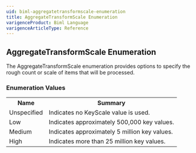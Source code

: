 ```yaml
---
uid: biml-aggregatetransformscale-enumeration
title: AggregateTransformScale Enumeration
varigenceProduct: Biml Language
varigenceArticleType: Reference
---
```


## AggregateTransformScale Enumeration<div class="LanguageSummary"><div class ="SummaryItem">The AggregateTransformScale enumeration provides options to specify the rough count or scale of items that will be processed.</div></div><div class="EnumValueGroup">### Enumeration Values<table id="EnumValue" class="MemberList"><tbody><tr><th class="MemberNameColumnHeader">Name</th><th class="MemberSummaryColumnHeader">Summary</th></tr><tr class="cd0"><td class="MemberName">Unspecified</td><td class="MemberSummary"><div class ="SummaryItem">Indicates no KeyScale value is used.</div> </td></tr><tr class="cd1"><td class="MemberName">Low</td><td class="MemberSummary"><div class ="SummaryItem">Indicates approximately 500,000 key values.</div> </td></tr><tr class="cd0"><td class="MemberName">Medium</td><td class="MemberSummary"><div class ="SummaryItem">Indicates approximately 5 million key values.</div> </td></tr><tr class="cd1"><td class="MemberName">High</td><td class="MemberSummary"><div class ="SummaryItem">Indicates more than 25 million key values.</div> </td></tr></tbody></table></div>